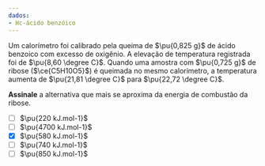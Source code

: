 ```yaml
---
dados:
- Hc-ácido benzóico
---
```

Um calorímetro foi calibrado pela queima de $\pu{0,825 g}$ de ácido benzoico com excesso de oxigênio. A elevação de temperatura registrada foi de $\pu{8,60 \degree C}$. Quando uma amostra com $\pu{0,725 g}$ de ribose ($\ce{C5H10O5}$) é queimada no mesmo calorímetro, a temperatura aumenta de $\pu{21,81 \degree C}$ para $\pu{22,72 \degree C}$.

**Assinale** a alternativa que mais se aproxima da energia de combustão da ribose.

- [ ] $\pu{220 kJ.mol-1}$
- [ ] $\pu{4700 kJ.mol-1}$
- [x] $\pu{580 kJ.mol-1}$
- [ ] $\pu{740 kJ.mol-1}$
- [ ] $\pu{850 kJ.mol-1}$